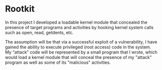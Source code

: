 # Rootkit


In this project I developed a loadable kernel module that concealed the presence of target programs and activities by hooking kernel system calls such as open, read, getdents, etc.

The assumption will be that via a successful exploit of a vulnerability, I have gained the ability to execute privileged (root access) code in the system. My “attack” code will be represented by a small program that I wrote, which would load a kernel module that will conceal the presence of my "attack" program as well as some of its "malicious" activities.
